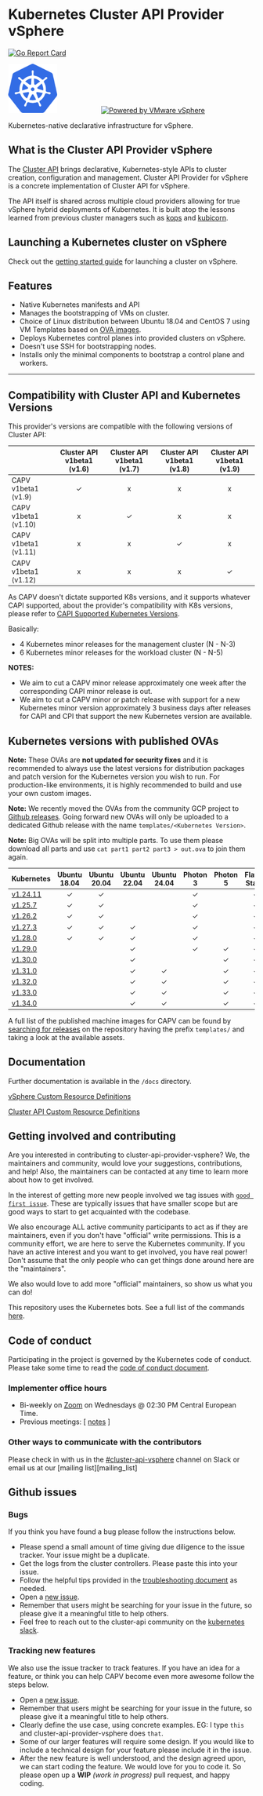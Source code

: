 # Kubernetes Cluster API Provider vSphere

[![Go Report Card](https://goreportcard.com/badge/github.com/kubernetes-sigs/cluster-api-provider-vsphere)](https://goreportcard.com/report/github.com/kubernetes-sigs/cluster-api-provider-vsphere)

<img src="https://github.com/kubernetes/kubernetes/raw/master/logo/logo.png" width="100" height="100" /><a href="https://www.vmware.com/products/vsphere.html"><img height="100" hspace="90px" src="https://i.imgur.com/Wd24COX.png" alt="Powered by VMware vSphere" /></a>

Kubernetes-native declarative infrastructure for vSphere.

## What is the Cluster API Provider vSphere

The [Cluster API][cluster_api] brings declarative, Kubernetes-style APIs to cluster creation, configuration and management. Cluster API Provider for vSphere is a concrete implementation of Cluster API
for vSphere.

The API itself is shared across multiple cloud providers allowing for true vSphere hybrid deployments of Kubernetes. It is built atop the lessons learned from previous cluster managers such
as [kops][kops] and [kubicorn][kubicorn].

## Launching a Kubernetes cluster on vSphere

Check out the [getting started guide](./docs/getting_started.md) for launching a cluster on vSphere.

## Features

- Native Kubernetes manifests and API
- Manages the bootstrapping of VMs on cluster.
- Choice of Linux distribution between Ubuntu 18.04 and CentOS 7 using VM Templates based on [OVA images](#kubernetes-versions-with-published-ovas).
- Deploys Kubernetes control planes into provided clusters on vSphere.
- Doesn't use SSH for bootstrapping nodes.
- Installs only the minimal components to bootstrap a control plane and workers.

------

## Compatibility with Cluster API and Kubernetes Versions

This provider's versions are compatible with the following versions of Cluster API:

|                      | Cluster API v1beta1 (v1.6) | Cluster API v1beta1 (v1.7) | Cluster API v1beta1 (v1.8) | Cluster API v1beta1 (v1.9) |
|----------------------|:--------------------------:|:--------------------------:|:--------------------------:|:--------------------------:|
| CAPV v1beta1 (v1.9)  |             ✓              |             x              |             x              |             x              |
| CAPV v1beta1 (v1.10) |             x              |             ✓              |             x              |             x              |
| CAPV v1beta1 (v1.11) |             x              |             x              |             ✓              |             x              |
| CAPV v1beta1 (v1.12) |             x              |             x              |             x              |             ✓              |

As CAPV doesn't dictate supported K8s versions, and it supports whatever CAPI supported, about the provider's compatibility with K8s versions, please refer
to [CAPI Supported Kubernetes Versions](https://cluster-api.sigs.k8s.io/reference/versions.html).

Basically:

- 4 Kubernetes minor releases for the management cluster (N - N-3)
- 6 Kubernetes minor releases for the workload cluster (N - N-5)

**NOTES:**
* We aim to cut a CAPV minor release approximately one week after the corresponding CAPI minor release is out.
* We aim to cut a CAPV minor or patch release with support for a new Kubernetes minor version approximately 3 business days after releases for CAPI and CPI that support the new Kubernetes version are available.

## Kubernetes versions with published OVAs

**Note:** These OVAs are **not updated for security fixes** and it is recommended to always use the latest 
versions for distribution packages and patch version for the Kubernetes version you wish to run. For
production-like environments, it is highly recommended to build and use your own custom images.

**Note:** We recently moved the OVAs from the community GCP project to [Github releases](https://github.com/kubernetes-sigs/cluster-api-provider-vsphere/releases). Going forward new OVAs will only be uploaded to a dedicated Github release with the name `templates/<Kubernetes Version>`.

**Note:** Big OVAs will be split into multiple parts. To use them please download all parts and use `cat part1 part2 part3 > out.ova` to join them again.

| Kubernetes | Ubuntu 18.04 | Ubuntu 20.04 | Ubuntu 22.04 | Ubuntu 24.04 | Photon 3 | Photon 5 | Flatcar Stable |
|:-----------|:------------:|:------------:|:------------:|:------------:|:--------:|:--------:|:--------------:|
| [v1.24.11] |      ✓       |      ✓       |              |              |    ✓     |          |       ✓        |
| [v1.25.7]  |      ✓       |      ✓       |              |              |    ✓     |          |       ✓        |
| [v1.26.2]  |      ✓       |      ✓       |              |              |    ✓     |          |       ✓        |
| [v1.27.3]  |      ✓       |      ✓       |      ✓       |              |    ✓     |          |       ✓        |
| [v1.28.0]  |      ✓       |      ✓       |      ✓       |              |    ✓     |          |       ✓        |
| [v1.29.0]  |              |              |      ✓       |              |    ✓     |    ✓     |       ✓        |
| [v1.30.0]  |              |              |      ✓       |              |          |    ✓     |       ✓        |
| [v1.31.0]  |              |              |      ✓       |      ✓       |          |    ✓     |       ✓        |
| [v1.32.0]  |              |              |      ✓       |      ✓       |          |    ✓     |       ✓        |
| [v1.33.0]  |              |              |      ✓       |      ✓       |          |    ✓     |       ✓        |
| [v1.34.0]  |              |              |      ✓       |      ✓       |          |    ✓     |       ✓        |

[v1.24.11]: https://github.com/kubernetes-sigs/cluster-api-provider-vsphere/releases/tag/templates/v1.24.11
[v1.25.7]: https://github.com/kubernetes-sigs/cluster-api-provider-vsphere/releases/tag/templates/v1.25.7
[v1.26.2]: https://github.com/kubernetes-sigs/cluster-api-provider-vsphere/releases/tag/templates/v1.26.2
[v1.27.3]: https://github.com/kubernetes-sigs/cluster-api-provider-vsphere/releases/tag/templates/v1.27.3
[v1.28.0]: https://github.com/kubernetes-sigs/cluster-api-provider-vsphere/releases/tag/templates/v1.28.0
[v1.29.0]: https://github.com/kubernetes-sigs/cluster-api-provider-vsphere/releases/tag/templates/v1.29.0
[v1.30.0]: https://github.com/kubernetes-sigs/cluster-api-provider-vsphere/releases/tag/templates/v1.30.0
[v1.31.0]: https://github.com/kubernetes-sigs/cluster-api-provider-vsphere/releases/tag/templates/v1.31.0
[v1.32.0]: https://github.com/kubernetes-sigs/cluster-api-provider-vsphere/releases/tag/templates/v1.32.0
[v1.33.0]: https://github.com/kubernetes-sigs/cluster-api-provider-vsphere/releases/tag/templates/v1.33.0
[v1.34.0]: https://github.com/kubernetes-sigs/cluster-api-provider-vsphere/releases/tag/templates/v1.34.0

A full list of the published machine images for CAPV can be found by [searching for releases](https://github.com/kubernetes-sigs/cluster-api-provider-vsphere/releases?q=templates%2F&expanded=true)
on the repository having the prefix `templates/` and taking a look at the available assets.

## Documentation

Further documentation is available in the `/docs` directory.

[vSphere Custom Resource Definitions][vsphere_custom_resource_definitions]

[Cluster API Custom Resource Definitions][capi_custom_resource_definitions]

  ## Getting involved and contributing

Are you interested in contributing to cluster-api-provider-vsphere? We, the maintainers and community, would love your suggestions, contributions, and help! Also, the maintainers can be contacted at
any time to learn more about how to get involved.

In the interest of getting more new people involved we tag issues with [`good first issue`][good_first_issue]. These are typically issues that have smaller scope but are good ways to start to get
acquainted with the codebase.

We also encourage ALL active community participants to act as if they are maintainers, even if you don't have "official" write permissions. This is a community effort, we are here to serve the
Kubernetes community. If you have an active interest and you want to get involved, you have real power! Don't assume that the only people who can get things done around here are the "maintainers".

We also would love to add more "official" maintainers, so show us what you can do!

This repository uses the Kubernetes bots. See a full list of the commands [here][prow].

## Code of conduct

Participating in the project is governed by the Kubernetes code of conduct. Please take some time to read the [code of conduct document][code_of_conduct].

### Implementer office hours

- Bi-weekly on [Zoom][zoom_meeting] on Wednesdays @ 02:30 PM Central European Time.
- Previous meetings: \[ [notes][meeting_notes] \]

### Other ways to communicate with the contributors

Please check in with us in the [#cluster-api-vsphere][slack] channel on Slack or email us at our [mailing list][mailing_list]

## Github issues

### Bugs

If you think you have found a bug please follow the instructions below.

- Please spend a small amount of time giving due diligence to the issue tracker. Your issue might be a duplicate.
- Get the logs from the cluster controllers. Please paste this into your issue.
- Follow the helpful tips provided in the [troubleshooting document][troubleshooting] as needed.
- Open a [new issue][new_issue].
- Remember that users might be searching for your issue in the future, so please give it a meaningful title to help others.
- Feel free to reach out to the cluster-api community on the [kubernetes slack][slack_info].

### Tracking new features

We also use the issue tracker to track features. If you have an idea for a feature, or think you can help CAPV become even more awesome follow the steps below.

- Open a [new issue][new_issue].
- Remember that users might be searching for your issue in the future, so please give it a meaningful title to help others.
- Clearly define the use case, using concrete examples. EG: I type `this` and cluster-api-provider-vsphere does `that`.
- Some of our larger features will require some design. If you would like to include a technical design for your feature please include it in the issue.
- After the new feature is well understood, and the design agreed upon, we can start coding the feature. We would love for you to code it. So please open up a **WIP** *(work in progress)* pull
  request, and happy coding.

<!-- References -->

[cluster_api]: https://github.com/kubernetes-sigs/cluster-api

[code_of_conduct]: https://git.k8s.io/community/code-of-conduct.md

[good_first_issue]: https://github.com/kubernetes-sigs/cluster-api-provider-vsphere/issues?q=is%3Aopen+is%3Aissue+label%3A%22good+first+issue%22

[kops]: https://github.com/kubernetes/kops

[kubicorn]: https://github.com/kubicorn/kubicorn

[mailint_list]: https://groups.google.com/forum/#!forum/kubernetes-sig-cluster-lifecycle

[meeting_notes]: https://docs.google.com/document/d/15CD2VOdkCAEcq2mm5FVoPO8M4-0a2SA2ajHLFBYqz7c/edit?usp=sharing

[new_issue]: https://github.com/kubernetes-sigs/cluster-api-provider-vsphere/issues/new

[prow]: https://prow.k8s.io/command-help?repo=kubernetes-sigs%2Fcluster-api-provider-vsphere

[slack]: https://kubernetes.slack.com/messages/CKFGK3SSD

[slack_info]: https://github.com/kubernetes/community/tree/master/communication#communication

[troubleshooting]: ./docs/troubleshooting.md

[zoom_meeting]: https://zoom.us/j/92253194848?pwd=cVVVNDMxeTl1QVJPUlpvLzNSVU1JZz09

[vsphere_custom_resource_definitions]: https://doc.crds.dev/github.com/kubernetes-sigs/cluster-api-provider-vsphere

[capi_custom_resource_definitions]: https://doc.crds.dev/github.com/kubernetes-sigs/cluster-api

<!-- markdownlint-disable-file MD033 -->
